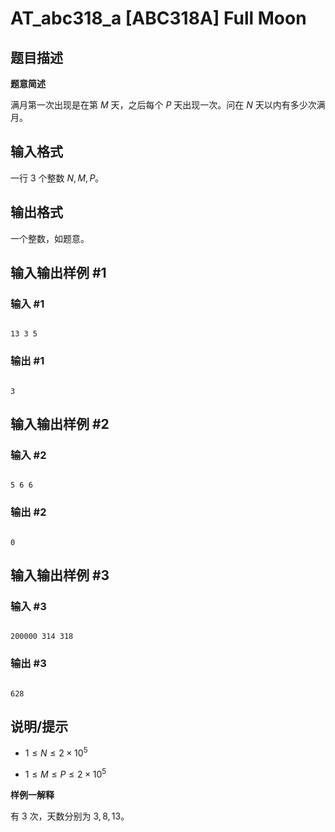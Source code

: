 # AT_abc318_a [ABC318A] Full Moon

## 题目描述

**题意简述**

满月第一次出现是在第 $M$ 天，之后每个 $P$ 天出现一次。问在 $N$ 天以内有多少次满月。

## 输入格式

一行 $3$ 个整数 $N,M,P$。

## 输出格式

一个整数，如题意。

## 输入输出样例 #1

### 输入 #1

```
13 3 5
```

### 输出 #1

```
3
```

## 输入输出样例 #2

### 输入 #2

```
5 6 6
```

### 输出 #2

```
0
```

## 输入输出样例 #3

### 输入 #3

```
200000 314 318
```

### 输出 #3

```
628
```

## 说明/提示

- $1 \le N \le 2 \times 10^5$
- $1 \le M \le P \le 2 \times 10^5$

**样例一解释**

有 $3$ 次，天数分别为 $3,8,13$。